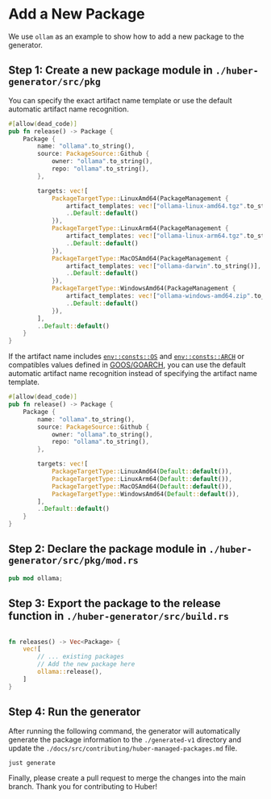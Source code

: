 # Add a New Package

We use `ollam` as an example to show how to add a new package to the generator.

## Step 1: Create a new package module in `./huber-generator/src/pkg`

You can specify the exact artifact name template or use the default automatic artifact name recognition.

```rust
#[allow(dead_code)]
pub fn release() -> Package {
    Package {
        name: "ollama".to_string(),
        source: PackageSource::Github {
            owner: "ollama".to_string(),
            repo: "ollama".to_string(),
        },

        targets: vec![
            PackageTargetType::LinuxAmd64(PackageManagement {
                artifact_templates: vec!["ollama-linux-amd64.tgz".to_string()],
                ..Default::default()
            }),
            PackageTargetType::LinuxArm64(PackageManagement {
                artifact_templates: vec!["ollama-linux-arm64.tgz".to_string()],
                ..Default::default()
            }),
            PackageTargetType::MacOSAmd64(PackageManagement {
                artifact_templates: vec!["ollama-darwin".to_string()],
                ..Default::default()
            }),
            PackageTargetType::WindowsAmd64(PackageManagement {
                artifact_templates: vec!["ollama-windows-amd64.zip".to_string()],
                ..Default::default()
            }),
        ],
        ..Default::default()
    }
}
```

If the artifact name includes [`env::consts::OS`](https://doc.rust-lang.org/std/env/consts/constant.OS.html) and [`env::consts::ARCH`](https://doc.rust-lang.org/std/env/consts/constant.ARCH.html) or
compatibles values defined in [GOOS/GOARCH](https://pkg.go.dev/internal/platform), you
can use the default automatic artifact name recognition instead of specifying the artifact name template.

```rust
#[allow(dead_code)]
pub fn release() -> Package {
    Package {
        name: "ollama".to_string(),
        source: PackageSource::Github {
            owner: "ollama".to_string(),
            repo: "ollama".to_string(),
        },

        targets: vec![
            PackageTargetType::LinuxAmd64(Default::default()),
            PackageTargetType::LinuxArm64(Default::default()),
            PackageTargetType::MacOSAmd64(Default::default()),
            PackageTargetType::WindowsAmd64(Default::default()),
        ],
        ..Default::default()
    }
}
```

## Step 2: Declare the package module in `./huber-generator/src/pkg/mod.rs`

```rust
pub mod ollama;
```

## Step 3: Export the package to the release function in `./huber-generator/src/build.rs`

```rust

fn releases() -> Vec<Package> {
    vec![
        // ... existing packages
        // Add the new package here
        ollama::release(),
    ]
}
```

## Step 4: Run the generator

After running the following command, the generator will automatically generate the package information to the `./generated-v1` directory and update the
`./docs/src/contributing/huber-managed-packages.md` file.

```console
just generate
```

Finally, please create a pull request to merge the changes into the main branch. Thank you for contributing to Huber!